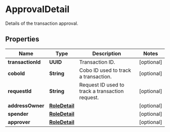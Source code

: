 

# ApprovalDetail

Details of the transaction approval.

## Properties

| Name | Type | Description | Notes |
|------------ | ------------- | ------------- | -------------|
|**transactionId** | **UUID** | Transaction ID. |  [optional] |
|**coboId** | **String** | Cobo ID used to track a transaction. |  [optional] |
|**requestId** | **String** | Request ID used to track a transaction request. |  [optional] |
|**addressOwner** | [**RoleDetail**](RoleDetail.md) |  |  [optional] |
|**spender** | [**RoleDetail**](RoleDetail.md) |  |  [optional] |
|**approver** | [**RoleDetail**](RoleDetail.md) |  |  [optional] |



